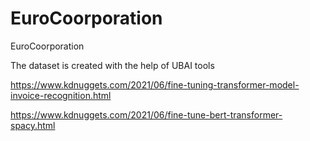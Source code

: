 # EuroCoorporation
EuroCoorporation

The dataset is created with the help of UBAI tools

https://www.kdnuggets.com/2021/06/fine-tuning-transformer-model-invoice-recognition.html


https://www.kdnuggets.com/2021/06/fine-tune-bert-transformer-spacy.html
